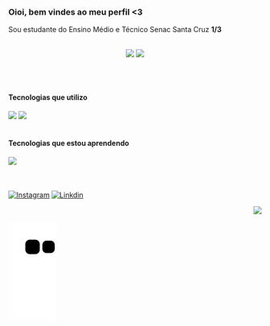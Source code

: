 ### Oioi, bem vindes ao meu perfil <3
Sou estudante do Ensino Médio e Técnico Senac Santa Cruz <strong>1/3</strong>
<br><br>
<div align="center">

  <img height="180em" src="https://github-readme-stats.vercel.app/api?username=giiovanaa&show_icons=true&theme=dracula&include_all_commits=true&count_private=true"/>
  <img height="180em" src="https://github-readme-stats.vercel.app/api/top-langs/?username=giiovanaa&layout=compact&langs_count=7&theme=dracula"/>

</div>

<br><br>
#### Tecnologias que utilizo
<img src="https://upload.wikimedia.org/wikipedia/commons/thumb/6/61/HTML5_logo_and_wordmark.svg/800px-HTML5_logo_and_wordmark.svg.png" width="50pm"></img>
<img src="https://wikiimg.tojsiabtv.com/wikipedia/commons/thumb/d/d5/CSS3_logo_and_wordmark.svg/1200px-CSS3_logo_and_wordmark.svg.png" width="35pm"></img>
<br><br>
#### Tecnologias que estou aprendendo
<img src="https://upload.wikimedia.org/wikipedia/commons/thumb/9/99/Unofficial_JavaScript_logo_2.svg/640px-Unofficial_JavaScript_logo_2.svg.png" width="40pm"></img>
<br><br><br>

[![Instagram](https://img.shields.io/badge/Instagram-E4405F?style=for-the-badge&logo=instagram&logoColor=white)](https://www.instagram.com/giovanablanke)
[![Linkdin](https://img.shields.io/badge/LinkedIn-0077B5?style=for-the-badge&logo=linkedin&logoColor=white)](https://www.linkedin.com/in/giovana-blank-509b4a241/)


<div align="right">
<img height="200em" src="https://cdn.discordapp.com/attachments/1017413129472323616/1017413279523545098/giovana.png"/>
</div>

![Snake animation](https://github.com/giiovanaa/giiovanaa/blob/output/github-contribution-grid-snake.svg)

